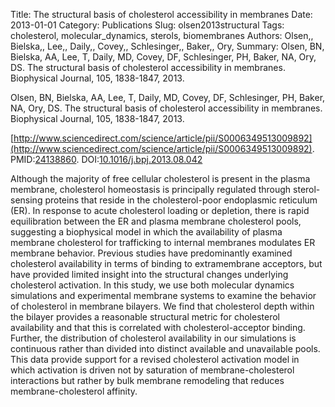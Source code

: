 Title: The structural basis of cholesterol accessibility in membranes
Date: 2013-01-01
Category: Publications
Slug: olsen2013structural
Tags: cholesterol, molecular_dynamics, sterols, biomembranes
Authors: Olsen,, Bielska,, Lee,, Daily,, Covey,, Schlesinger,, Baker,, Ory,
Summary: Olsen, BN, Bielska, AA, Lee, T, Daily, MD, Covey, DF, Schlesinger, PH, Baker, NA, Ory, DS. The structural basis of cholesterol accessibility in membranes. Biophysical Journal, 105, 1838-1847, 2013. 

Olsen, BN, Bielska, AA, Lee, T, Daily, MD, Covey, DF, Schlesinger, PH, Baker, NA, Ory, DS. The structural basis of cholesterol accessibility in membranes. Biophysical Journal, 105, 1838-1847, 2013. 

[http://www.sciencedirect.com/science/article/pii/S0006349513009892](http://www.sciencedirect.com/science/article/pii/S0006349513009892). PMID:[24138860](http://www.ncbi.nlm.nih.gov/pubmed/24138860). DOI:[10.1016/j.bpj.2013.08.042](http://dx.doi.org/10.1016/j.bpj.2013.08.042)

Although the majority of free cellular cholesterol is present in the plasma membrane, cholesterol homeostasis is principally regulated through sterol-sensing proteins that reside in the cholesterol-poor endoplasmic reticulum (ER). In response to acute cholesterol loading or depletion, there is rapid equilibration between the ER and plasma membrane cholesterol pools, suggesting a biophysical model in which the availability of plasma membrane cholesterol for trafficking to internal membranes modulates ER membrane behavior. Previous studies have predominantly examined cholesterol availability in terms of binding to extramembrane acceptors, but have provided limited insight into the structural changes underlying cholesterol activation. In this study, we use both molecular dynamics simulations and experimental membrane systems to examine the behavior of cholesterol in membrane bilayers. We find that cholesterol depth within the bilayer provides a reasonable structural metric for cholesterol availability and that this is correlated with cholesterol-acceptor binding. Further, the distribution of cholesterol availability in our simulations is continuous rather than divided into distinct available and unavailable pools. This data provide support for a revised cholesterol activation model in which activation is driven not by saturation of membrane-cholesterol interactions but rather by bulk membrane remodeling that reduces membrane-cholesterol affinity.

